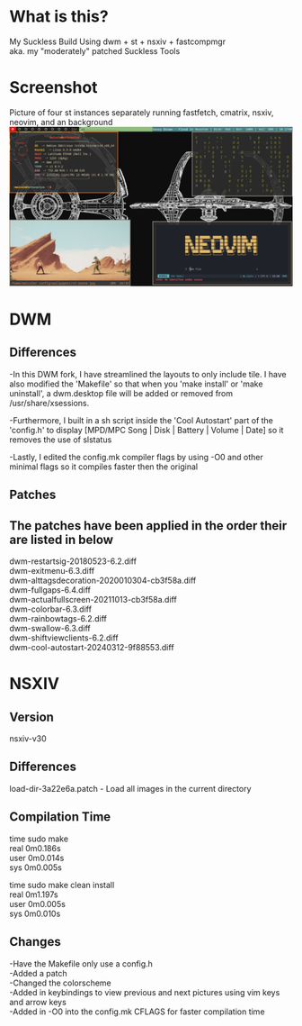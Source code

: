 # What is this?

My Suckless Build Using dwm + st + nsxiv + fastcompmgr <br />
aka. my "moderately" patched Suckless Tools

# Screenshot

Picture of four st instances separately running fastfetch, cmatrix, nsxiv, neovim, and an background
![Alt text](desktop.png)

# DWM

Differences
-----------
-In this DWM fork, I have streamlined the layouts to only include tile. I have also modified the 'Makefile' so that when you 'make install' or 'make uninstall', a dwm.desktop file will be added or removed from /usr/share/xsessions. 

-Furthermore, I built in a sh script inside the 'Cool Autostart' part of the 'config.h' to display [MPD/MPC Song | Disk | Battery | Volume | Date] so it removes the use of slstatus

-Lastly, I edited the config.mk compiler flags by using -O0 and other minimal flags so it compiles faster then the original


Patches
-------
The patches have been applied in the order their are listed in below
-------
dwm-restartsig-20180523-6.2.diff<br />
dwm-exitmenu-6.3.diff<br />
dwm-alttagsdecoration-2020010304-cb3f58a.diff<br />
dwm-fullgaps-6.4.diff<br />
dwm-actualfullscreen-20211013-cb3f58a.diff<br />
dwm-colorbar-6.3.diff<br />
dwm-rainbowtags-6.2.diff<br />
dwm-swallow-6.3.diff<br />
dwm-shiftviewclients-6.2.diff<br />
dwm-cool-autostart-20240312-9f88553.diff<br />

# NSXIV

Version
-------
nsxiv-v30

Differences
-----------
load-dir-3a22e6a.patch - Load all images in the current directory 
 
Compilation Time
----------------
time sudo make<br />
real    0m0.186s<br />
user    0m0.014s<br />
sys     0m0.005s<br />

time sudo make clean install<br />
real    0m1.197s<br />
user    0m0.005s<br />
sys     0m0.010s<br />

Changes
-------
-Have the Makefile only use a config.h<br />
-Added a patch<br />
-Changed the colorscheme<br />
-Added in keybindings to view previous and next pictures using vim keys and arrow keys<br />
-Added in -O0 into the config.mk CFLAGS for faster compilation time<br />


